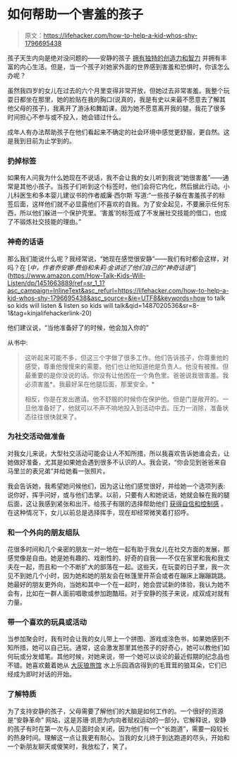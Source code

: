 # 如何帮助一个害羞的孩子

> 原文：<https://lifehacker.com/how-to-help-a-kid-whos-shy-1796695438>

孩子天生内向是绝对没问题的——安静的孩子 [拥有独特的创造力和智力](http://www.quietrev.com/parenting-quiet-kid-quiz/) 并拥有丰富的内心生活。但是，当一个孩子对她家外面的世界感到害羞和恐惧时，你该怎么办呢？



虽然我四岁的女儿在过去的六个月里变得非常开放，但她过去非常害羞。我整个玩耍日都坐在那里，她的脸贴在我的胸口(说真的，我是有史以来最不愿意去了解其他父母的孩子)，我离开了游泳和舞蹈课，因为她不愿意离开我的腿，我花了很多时间担心不参与或不投入，她会错过什么。

成年人有办法帮助孩子在他们看起来不确定的社会环境中感觉更舒服，更自然。这是我到目前为止学到的。

### 扔掉标签

如果有人问我为什么她现在不说话，我不会让我的女儿听到我说“她很害羞”——通常是其他小孩子。当孩子们听到这个标签时，他们会将它内化，然后据此行动。小儿科医生和多本婴儿建议书的作者威廉·西尔斯 写道:“一些孩子躲在害羞孩子的标签后面，这样他们就不必显露他们不喜欢的自我。为了安全起见，不要展示任何东西，所以他们躲进一个保护壳里。‘害羞’的标签成了不发展社交技能的借口，也成了不锻炼社交技能的理由。”

### 神奇的话语

那么我们能说什么呢？我经常说，“她现在感觉很安静”——我们有时都会这样，对吗？在 [*中，作者乔安娜·费伯和朱莉·金讲述了他们自己的“神奇话语”*](https://www.amazon.com/How-Talk-Kids-Will-Listen/dp/1451663889/ref=sr_1_1?asc_campaign=InlineText&asc_refurl=https://lifehacker.com/how-to-help-a-kid-whos-shy-1796695438&asc_source=&ie=UTF8&keywords=how to talk so kids will listen & listen so kids will talk&qid=1487020536&sr=8-1&tag=kinjalifehackerlink-20)

他们建议说，“当他准备好了的时候，他会加入你的”

从书中:

> 这听起来可能不多，但这三个字做了很多工作。他们告诉孩子，你尊重他的感受，尊重他慢慢来的需要。他们也让他知道他是负责人。他没有被推。但最重要的是你没说的话。你没有让他困在一个角色里。爸爸说我很害羞。我必须害羞*。我最好呆在他腿后面，那里安全。*
> 
> 相反，你是在发出邀请。他不舒服的时候你在保护他。但是门是敞开的。一旦他准备好了，他就可以不声不响地投入到活动中去。压力一消除，准备状态往往很快就来了。

### 为社交活动做准备

对我女儿来说，大型社交活动可能会让人不知所措，所以我喜欢告诉她谁会去，让她做好准备，尤其是如果她会遇到很多不认识的人。我会说，“你会见到爸爸来自马里兰的表兄弟”并给她看一张照片。

我会告诉她，我希望她问候他们，因为这让他们感觉很好，并给她一个选项列表:说你好，挥手问好，或与他们击掌。以前，只要有人和她说话，她就会躲在我的腿后面，这让我感到紧张和出汗。给孩子有限的选择帮助他们 [获得自信和控制感](http://www.pbs.org/parents/daniel/fred-rogers-timeless-wisdom/giving-children-choices/) 。在这种情况下，女儿以前总是选择挥手，现在却经常微笑着打招呼。

### 和一个外向的朋友组队

花很多时间和几个亲密的朋友一对一地在一起有助于我女儿在社交方面的发展，那感觉像是自由。她是她有趣的、戏剧性的、好奇的自我——不仅在家里和我和我丈夫在一起，而且和一个不断扩大的部落在一起。这些天，在玩耍的日子里，我一次见不到她几个小时，因为她和她的朋友会在帐篷里开茶会或者在蹦床上蹦蹦跳跳。她最好的朋友更外向，当她和其中一个在一起时，她会尝试新的体验，我认为她不会有，比如在一群人面前唱歌或参加跑酷班。对于安静的孩子来说，成双成对就有力量。

### 带一个喜欢的玩具或活动

当参加聚会时，我有时会让我的女儿带上一个拼图、游戏或涂色书，如果她感到不知所措，她可以自己玩。通常，这会激发那里其他孩子的好奇心，她可以教他们如何玩或分发蜡笔。其他时候，对她来说，带一个她可以谈论的最近假期的纪念品也不错。她喜欢戴着她从 [大灰狼旅馆](https://www.greatwolf.com) 水上乐园酒店得到的毛茸茸的狼耳朵，它们已经成为即时对话的开始。

### 了解特质

为了支持安静的孩子，父母需要了解他们的大脑是如何工作的。一个很好的资源是“安静革命” 网站，这是苏珊·凯恩为内向者赋权运动的一部分。它解释说，安静的孩子有时在第一次与人见面时会关闭，因为他们有一个“长跑道”，需要一段较长的热身时间。理解这一点让我更有耐心。当我的女儿终于到达跑道的尽头，开始和一个新朋友聊天或傻笑时，我放松了，笑了。